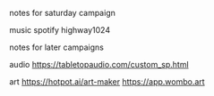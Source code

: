 notes for saturday campaign

music
    spotify highway1024

notes for later campaigns

audio
    https://tabletopaudio.com/custom_sp.html

art
    https://hotpot.ai/art-maker
    https://app.wombo.art